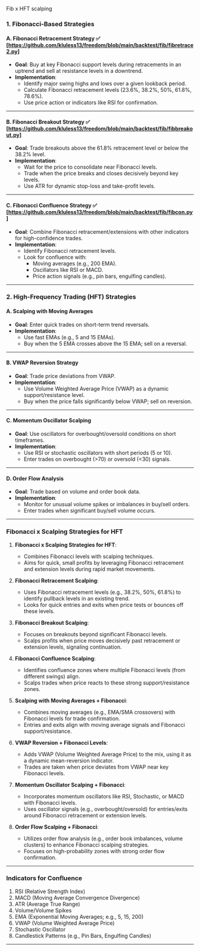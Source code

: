 Fib x HFT scalping

### **1. Fibonacci-Based Strategies**

#### **A. Fibonacci Retracement Strategy** :white_check_mark: [https://github.com/kluless13/freedom/blob/main/backtest/fib/fibretrace2.py]
- **Goal**: Buy at key Fibonacci support levels during retracements in an uptrend and sell at resistance levels in a downtrend.
- **Implementation**:
  - Identify major swing highs and lows over a given lookback period.
  - Calculate Fibonacci retracement levels (23.6%, 38.2%, 50%, 61.8%, 78.6%).
  - Use price action or indicators like RSI for confirmation.

---

#### **B. Fibonacci Breakout Strategy** :white_check_mark: [https://github.com/kluless13/freedom/blob/main/backtest/fib/fibbreakout.py]
- **Goal**: Trade breakouts above the 61.8% retracement level or below the 38.2% level.
- **Implementation**:
  - Wait for the price to consolidate near Fibonacci levels.
  - Trade when the price breaks and closes decisively beyond key levels.
  - Use ATR for dynamic stop-loss and take-profit levels.

---

#### **C. Fibonacci Confluence Strategy** :white_check_mark: [https://github.com/kluless13/freedom/blob/main/backtest/fib/fibcon.py]
- **Goal**: Combine Fibonacci retracement/extensions with other indicators for high-confidence trades.
- **Implementation**:
  - Identify Fibonacci retracement levels.
  - Look for confluence with:
    - Moving averages (e.g., 200 EMA).
    - Oscillators like RSI or MACD.
    - Price action signals (e.g., pin bars, engulfing candles).

---

### **2. High-Frequency Trading (HFT) Strategies**

#### **A. Scalping with Moving Averages**
- **Goal**: Enter quick trades on short-term trend reversals.
- **Implementation**:
  - Use fast EMAs (e.g., 5 and 15 EMAs).
  - Buy when the 5 EMA crosses above the 15 EMA; sell on a reversal.

---

#### **B. VWAP Reversion Strategy**
- **Goal**: Trade price deviations from VWAP.
- **Implementation**:
  - Use Volume Weighted Average Price (VWAP) as a dynamic support/resistance level.
  - Buy when the price falls significantly below VWAP; sell on reversion.

---

#### **C. Momentum Oscillator Scalping**
- **Goal**: Use oscillators for overbought/oversold conditions on short timeframes.
- **Implementation**:
  - Use RSI or stochastic oscillators with short periods (5 or 10).
  - Enter trades on overbought (>70) or oversold (<30) signals.

---

#### **D. Order Flow Analysis**
- **Goal**: Trade based on volume and order book data.
- **Implementation**:
  - Monitor for unusual volume spikes or imbalances in buy/sell orders.
  - Enter trades when significant buy/sell volume occurs.

---

### **Fibonacci x Scalping Strategies for HFT**

1. **Fibonacci x Scalping Strategies for HFT**:
   - Combines Fibonacci levels with scalping techniques.
   - Aims for quick, small profits by leveraging Fibonacci retracement and extension levels during rapid market movements.

2. **Fibonacci Retracement Scalping**:
   - Uses Fibonacci retracement levels (e.g., 38.2%, 50%, 61.8%) to identify pullback levels in an existing trend.
   - Looks for quick entries and exits when price tests or bounces off these levels.

3. **Fibonacci Breakout Scalping**:
   - Focuses on breakouts beyond significant Fibonacci levels.
   - Scalps profits when price moves decisively past retracement or extension levels, signaling continuation.

4. **Fibonacci Confluence Scalping**:
   - Identifies confluence zones where multiple Fibonacci levels (from different swings) align.
   - Scalps trades when price reacts to these strong support/resistance zones.

5. **Scalping with Moving Averages + Fibonacci**:
   - Combines moving averages (e.g., EMA/SMA crossovers) with Fibonacci levels for trade confirmation.
   - Entries and exits align with moving average signals and Fibonacci support/resistance.

6. **VWAP Reversion + Fibonacci Levels**:
   - Adds VWAP (Volume Weighted Average Price) to the mix, using it as a dynamic mean-reversion indicator.
   - Trades are taken when price deviates from VWAP near key Fibonacci levels.

7. **Momentum Oscillator Scalping + Fibonacci**:
   - Incorporates momentum oscillators like RSI, Stochastic, or MACD with Fibonacci levels.
   - Uses oscillator signals (e.g., overbought/oversold) for entries/exits around Fibonacci retracement or extension levels.

8. **Order Flow Scalping + Fibonacci**:
   - Utilizes order flow analysis (e.g., order book imbalances, volume clusters) to enhance Fibonacci scalping strategies.
   - Focuses on high-probability zones with strong order flow confirmation.
---

### **Indicators for Confluence**

1. RSI (Relative Strength Index)
2. MACD (Moving Average Convergence Divergence)
3. ATR (Average True Range)
4. Volume/Volume Spikes
5. EMA (Exponential Moving Averages; e.g., 5, 15, 200)
6. VWAP (Volume Weighted Average Price)
7. Stochastic Oscillator
8. Candlestick Patterns (e.g., Pin Bars, Engulfing Candles)

---
